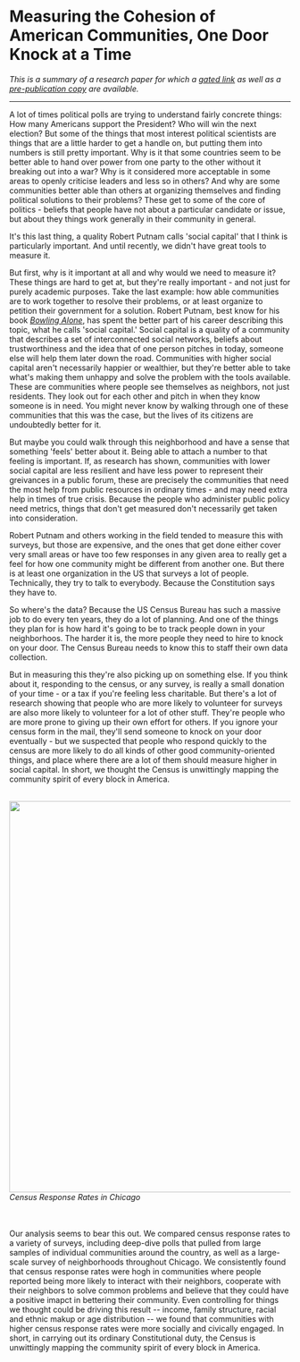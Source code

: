 # Measuring the Cohesion of American Communities, One Door Knock at a Time

<i>This is a summary of a research paper for which a [gated link](http://apr.sagepub.com/content/43/4/625.short) as well as a [pre-publication copy](https://github.com/dcldmartin/CensusResponse_SocialCapital/blob/master/Martin&Newman_CensusResponse.pdf) are available.</i>

---

A lot of times political polls are trying to understand fairly concrete things: How many Americans support the President? Who will win the next election? But some of the things that most interest political scientists are things that are a little harder to get a handle on, but putting them into numbers is still pretty important. Why is it that some countries seem to be better able to hand over power from one party to the other without it breaking out into a war? Why is it considered more acceptable in some areas to openly criticise leaders and less so in others? And why are some communities better able than others at organizing themselves and finding political solutions to their problems? These get to some of the core of politics - beliefs that people have not about a particular candidate or issue, but about they things work generally in their community in general.

It's this last thing, a quality Robert Putnam calls 'social capital' that I think is particularly important. And until recently, we didn't have great tools to measure it.

But first, why is it important at all and why would we need to measure it?
These things are hard to get at, but they're really important - and not just for purely academic purposes. Take the last example: how able communities are to work together to resolve their problems, or at least organize to petition their government for a solution. Robert Putnam, best know for his book [_Bowling Alone_](http://bowlingalone.com/), has spent the better part of his career describing this topic, what he calls 'social capital.' Social capital is a quality of a community that describes a set of interconnected social networks, beliefs about trustworthiness and the idea that of one person pitches in today, someone else will help them later down the road. Communities with higher social capital aren't necessarily happier or wealthier, but they're better able to take what's making them unhappy and solve the problem with the tools available. These are communities where people see themselves as neighbors, not just residents. They look out for each other and pitch in when they know someone is in need.
You might never know by walking through one of these communities that this was the case, but the lives of its citizens are undoubtedly better for it.

But maybe you could walk through this neighborhood and have a sense that something 'feels' better about it. Being able to attach a number to that feeling is important. If, as research has shown, communities with lower social capital are less resilient and have less power to represent their greivances in a public forum, these are precisely the communities that need the most help from public resources in ordinary times - and may need extra help in times of true crisis. Because the people who administer public policy need metrics, things that don't get measured don't necessarily get taken into consideration.

Robert Putnam and others working in the field tended to measure this with surveys, but those are expensive, and the ones that get done either cover very small areas or have too few responses in any given area to really get a feel for how one community might be different from another one. But there is at least one organization in the US that surveys a lot of people. Technically, they try to talk to everybody. Because the Constitution says they have to.

So where's the data?
Because the US Census Bureau has such a massive job to do every ten years, they do a lot of planning. And one of the things they plan for is how hard it's going to be to track people down in your neighborhoos. The harder it is, the more people they need to hire to knock on your door. The Census Bureau needs to know this to staff their own data collection.

But in measuring this they're also picking up on something else. If you think about it, responding to the census, or any survey, is really a small donation of your time - or a tax if you're feeling less charitable. But there's a lot of research showing that people who are more likely to volunteer for surveys are also more likely to volunteer for a lot of other stuff. They're people who are more prone to giving up their own effort for others. If you ignore your census form in the mail, they'll send someone to knock on your door eventually - but we suspected that people who respond quickly to the census are more likely to do all kinds of other good community-oriented things, and place where there are a lot of them should measure higher in social capital. In short, we thought the Census is unwittingly mapping the community spirit of every block in America.
<br><br>

<div align="center">
<img src="https://user-images.githubusercontent.com/25906562/27774872-4190ee50-5f60-11e7-9040-fb284e6c91e6.png" width=700>
    <div align='left'><i>Census Response Rates in Chicago</i>
    </div>
</div>

<br><br>
Our analysis seems to bear this out. We compared census response rates to a variety of surveys, including deep-dive polls that pulled from large samples of individual communities around the country, as well as a large-scale survey of neighborhoods throughout Chicago. We consistently found that census response rates were hogh in communities where people reported being more likely to interact with their neighbors, cooperate with their neighbors to solve common problems and believe that they could have a positive imapct in bettering their community. Even controlling for things we thought could be driving this result -- income, family structure, racial and ethnic makup or age distribution -- we found that communities with higher census response rates were more socially and civically engaged. In short, in carrying out its ordinary Constitutional duty, the Census is unwittingly mapping the community spirit of every block in America.

